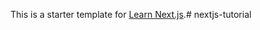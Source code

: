 This is a starter template for [Learn Next.js](https://nextjs.org/learn).#   n e x t j s - t u t o r i a l  
 